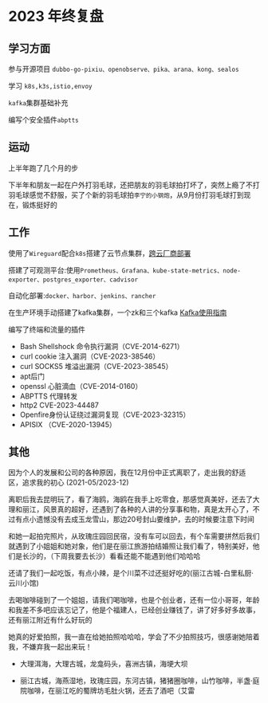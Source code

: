 # 2023 年终复盘

## 学习方面

参与开源项目 `dubbo-go-pixiu、openobserve、pika、arana、kong、sealos`

学习 `k8s,k3s,istio,envoy`

`kafka`集群基础补充

编写个安全插件`abptts`

## 运动

上半年跑了几个月的步

下半年和朋友一起在户外打羽毛球，还把朋友的羽毛球拍打坏了，突然上瘾了不打羽毛球感觉不舒服，买了个新的羽毛球拍`李宁的小钢炮`，从9月份打羽毛球打到现在，锻炼挺好的

## 工作

使用了`Wireguard`配合`k8s`搭建了云节点集群，[跨云厂商部署](../../tech/cloudnative/clouddeploy.md)

搭建了可观测平台:使用`Prometheus、Grafana、kube-state-metrics、node-exporter、postgres_exporter、cadvisor`

自动化部署:`docker、harbor、jenkins、rancher`

在生产环境手动搭建了kafka集群，一个zk和三个kafka [Kafka使用指南](../../tech/middleware/kafka.md)

编写了终端和流量的插件

- Bash Shellshock 命令执行漏洞（CVE-2014-6271） 
- curl cookie 注入漏洞（CVE-2023-38546）
- curl SOCKS5 堆溢出漏洞（CVE-2023-38545）
- apt后门
- openssl 心脏滴血（CVE-2014-0160）
- ABPTTS 代理转发
- http2 CVE-2023-44487
- Openfire身份认证绕过漏洞复现（CVE-2023-32315）
- APISIX （CVE-2020-13945）

## 其他

因为个人的发展和公司的各种原因，我在12月份中正式离职了，走出我的舒适区，追求我的初心 (2021-05/2023-12)

离职后我去昆明玩了，看了海鸥，海鸥在我手上吃零食，那感觉真美好，还去了大理和丽江，风景真的超好，还遇到了各种的人讲的分享事和物，真是太开心了，不过有点小遗憾没有去成玉龙雪山，那边20号封山要维护，去的时候要注意下时间

和她一起拍完照片，从玫瑰庄园回民宿，没有车可以回去，有个车需要拼然后我们就遇到了小姐姐和她对象，他们是在丽江旅游拍结婚照让我们看了，特别美好，他们是长沙的，（下周我要去长沙）看看还能不能遇到他们哈哈哈

还请了我们一起吃饭，有点小辣，是个川菜不过还挺好吃的(丽江古城-白里私厨·云川小馆)

去喝咖啡碰到了一个姐姐，请我们喝咖啡，也是个创业者，还有一位小哥哥，年龄和我差不多吧应该忘记了，他是个福建人，已经创业赚钱了，讲了好多好多故事，还有丽江附近有什么好玩的

她真的好爱拍照，我一直在给她拍照哈哈哈，学会了不少拍照技巧，很感谢她陪着我，不嫌弃我一起出来玩！

- 大理洱海，大理古城，龙龛码头，喜洲古镇，海埂大坝

- 丽江古城，海燕湿地，玫瑰庄园，东河古镇，猪猪圈咖啡，山竹咖啡，半盏·庭院咖啡，在丽江吃的蜀牌坊毛肚火锅，还去了酒吧（艾雷

<!--
我好像有点喜欢她了，第一次就遇到那么好的人呀

说话不清楚真的好痛苦呀，新的一年我要好好学习，把话说清楚！
-->

